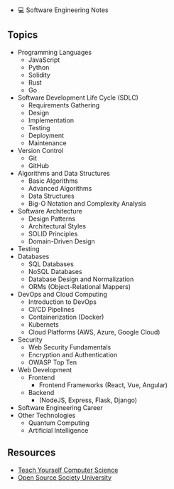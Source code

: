 - 💻 Software Engineering Notes

## Topics

- Programming Languages
  - JavaScript
  - Python
  - Solidity
  - Rust
  - Go
- Software Development Life Cycle (SDLC)
  - Requirements Gathering
  - Design
  - Implementation
  - Testing
  - Deployment
  - Maintenance
- Version Control
  - Git
  - GitHub
- Algorithms and Data Structures
  - Basic Algorithms
  - Advanced Algorithms
  - Data Structures
  - Big-O Notation and Complexity Analysis
- Software Architecture
  - Design Patterns
  - Architectural Styles
  - SOLID Principles
  - Domain-Driven Design
- Testing
- Databases
  - SQL Databases
  - NoSQL Databases
  - Database Design and Normalization
  - ORMs (Object-Relational Mappers)
- DevOps and Cloud Computing
  - Introduction to DevOps
  - CI/CD Pipelines
  - Containerization (Docker)
  - Kubernets
  - Cloud Platforms (AWS, Azure, Google Cloud)
- Security
  - Web Security Fundamentals
  - Encryption and Authentication
  - OWASP Top Ten
- Web Development
  - Frontend
    - Frontend Frameworks (React, Vue, Angular)
  - Backend
    - (NodeJS, Express, Flask, Django)
- Software Engineering Career
- Other Technologies
  - Quantum Computing
  - Artificial Intelligence

## Resources

- [Teach Yourself Computer Science](https://teachyourselfcs.com/)
- [Open Source Society University](https://ossu.firebaseapp.com/#/)
